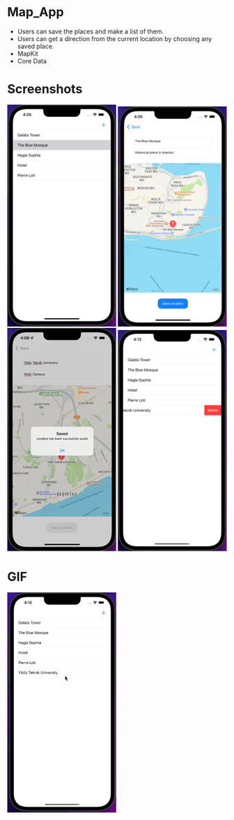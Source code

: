 # Map_App
- Users can save the places and make a list of them. 
- Users can get a direction from the current location by choosing any saved place.
- MapKit
- Core Data

# Screenshots
<img src="https://github.com/MutluClkn/Map_App/blob/main/Images/1.png " width="250">
<img src="https://github.com/MutluClkn/Map_App/blob/main/Images/2.png " width="250">
<img src="https://github.com/MutluClkn/Map_App/blob/main/Images/3.png " width="250">
<img src="https://github.com/MutluClkn/Map_App/blob/main/Images/4.png " width="250">

# GIF
<img src="https://github.com/MutluClkn/Map_App/blob/main/Images/mapAppGIF.gif " width="250">
